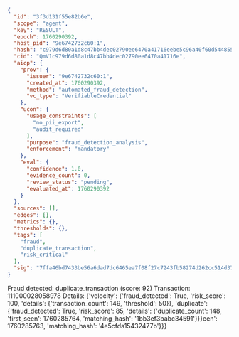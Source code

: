 ```json
{
  "id": "3f3d131f55e82b6e",
  "scope": "agent",
  "key": "RESULT",
  "epoch": 1760290392,
  "host_pid": "9e6742732c60:1",
  "hash": "c979d6d80a1d8c47bb4dec02790ee6470a41716eebe5c96a40f60d544855d016",
  "cid": "QmV1c979d6d80a1d8c47bb4dec02790ee6470a41716e",
  "aicp": {
    "prov": {
      "issuer": "9e6742732c60:1",
      "created_at": 1760290392,
      "method": "automated_fraud_detection",
      "vc_type": "VerifiableCredential"
    },
    "ucon": {
      "usage_constraints": [
        "no_pii_export",
        "audit_required"
      ],
      "purpose": "fraud_detection_analysis",
      "enforcement": "mandatory"
    },
    "eval": {
      "confidence": 1.0,
      "evidence_count": 0,
      "review_status": "pending",
      "evaluated_at": 1760290392
    }
  },
  "sources": [],
  "edges": [],
  "metrics": {},
  "thresholds": {},
  "tags": [
    "fraud",
    "duplicate_transaction",
    "risk_critical"
  ],
  "sig": "7ffa46bd7433be56a6dad7dc6465ea7f08f27c7243fb58274d262cc514d37ce1"
}
```

Fraud detected: duplicate_transaction (score: 92)
Transaction: 111000028058978
Details: {'velocity': {'fraud_detected': True, 'risk_score': 100, 'details': {'transaction_count': 149, 'threshold': 50}}, 'duplicate': {'fraud_detected': True, 'risk_score': 85, 'details': {'duplicate_count': 148, 'first_seen': 1760285764, 'matching_hash': '1bb3ef3babc34591'}}}een': 1760285763, 'matching_hash': '4e5cfda15432477b'}}}